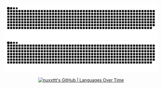 <p align="center">
  <br>
  <small></small>
</p>

<p align="center">
  <img src="https://raw.githubusercontent.com/nuxxttt/nuxxttt/output/github-contribution-grid-snake-dark.svg#gh-dark-mode-only" alt="GitHub contribution grid snake animation (dark mode)">
  <img src="https://raw.githubusercontent.com/nuxxttt/nuxxttt/output/github-contribution-grid-snake.svg#gh-light-mode-only" alt="GitHub contribution grid snake animation (light mode)">
</p>

<p align="center">
  <a href="https://quira.sh?utm_source=widgets&utm_campaign=nuxxttt">
    <img src="https://stats.quira.sh/nuxxttt/languages-over-time?theme=dark" alt="nuxxttt's GitHub | Languages Over Time" width="70%">
  </a>
</p>
